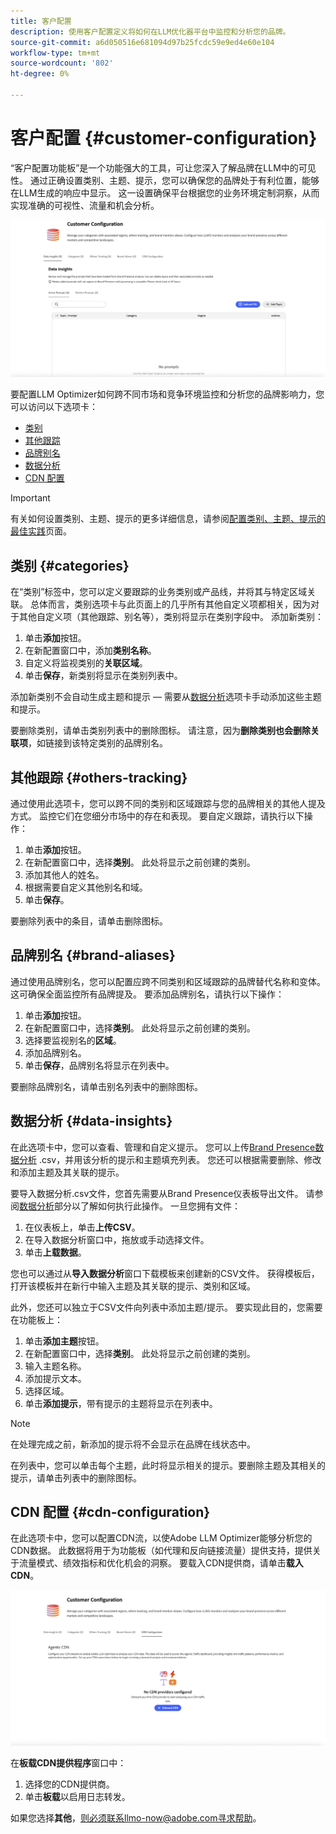 ```yaml
---
title: 客户配置
description: 使用客户配置定义将如何在LLM优化器平台中监控和分析您的品牌。
source-git-commit: a6d050516e681094d97b25fcdc59e9ed4e60e104
workflow-type: tm+mt
source-wordcount: '802'
ht-degree: 0%

---
```



# 客户配置 {#customer-configuration}

“客户配置功能板”是一个功能强大的工具，可让您深入了解品牌在LLM中的可见性。 通过正确设置类别、主题、提示，您可以确保您的品牌处于有利位置，能够在LLM生成的响应中显示。 这一设置确保平台根据您的业务环境定制洞察，从而实现准确的可视性、流量和机会分析。

![客户配置信息板](/help/dashboards/assets/customer-config.png)

要配置LLM Optimizer如何跨不同市场和竞争环境监控和分析您的品牌影响力，您可以访问以下选项卡：

* [类别](#categories)
* [其他跟踪](#others-tracking)
* [品牌别名](#brand-aliases)
* [数据分析](#data-insights)
* [CDN 配置](#agentic-cdn)

>[!IMPORTANT]
>
> 有关如何设置类别、主题、提示的更多详细信息，请参阅[配置类别、主题、提示的最佳实践](/help/overview/best-practices-topics-prompts.md)页面。

## 类别 {#categories}

在“类别”标签中，您可以定义要跟踪的业务类别或产品线，并将其与特定区域关联。 总体而言，类别选项卡与此页面上的几乎所有其他自定义项都相关，因为对于其他自定义项（其他跟踪、别名等），类别将显示在类别字段中。 添加新类别：

1. 单击&#x200B;**添加**&#x200B;按钮。
2. 在新配置窗口中，添加&#x200B;**类别名称**。
3. 自定义将监视类别的&#x200B;**关联区域**。
4. 单击&#x200B;**保存**，新类别将显示在类别列表中。

添加新类别不会自动生成主题和提示 — 需要从[数据分析](#data-insights)选项卡手动添加这些主题和提示。

要删除类别，请单击类别列表中的删除图标。 请注意，因为&#x200B;**删除类别也会删除关联项**，如链接到该特定类别的品牌别名。

## 其他跟踪 {#others-tracking}

通过使用此选项卡，您可以跨不同的类别和区域跟踪与您的品牌相关的其他人提及方式。 监控它们在您细分市场中的存在和表现。 要自定义跟踪，请执行以下操作：

1. 单击&#x200B;**添加**&#x200B;按钮。
2. 在新配置窗口中，选择&#x200B;**类别**。 此处将显示之前创建的类别。
3. 添加其他人的姓名。
4. 根据需要自定义其他别名和域。
5. 单击&#x200B;**保存**。

要删除列表中的条目，请单击删除图标。

## 品牌别名 {#brand-aliases}

通过使用品牌别名，您可以配置应跨不同类别和区域跟踪的品牌替代名称和变体。 这可确保全面监控所有品牌提及。 要添加品牌别名，请执行以下操作：

1. 单击&#x200B;**添加**&#x200B;按钮。
2. 在新配置窗口中，选择&#x200B;**类别**。 此处将显示之前创建的类别。
3. 选择要监视别名的&#x200B;**区域**。
4. 添加品牌别名。
5. 单击&#x200B;**保存**，品牌别名将显示在列表中。

要删除品牌别名，请单击别名列表中的删除图标。

## 数据分析 {#data-insights}

在此选项卡中，您可以查看、管理和自定义提示。 您可以上传[Brand Presence数据分析](/help/dashboards/brand-presence.md#data-insights) .csv，并用该分析的提示和主题填充列表。 您还可以根据需要删除、修改和添加主题及其关联的提示。

要导入数据分析.csv文件，您首先需要从Brand Presence仪表板导出文件。 请参阅[数据分析](/help/dashboards/brand-presence.md#data-insights)部分以了解如何执行此操作。 一旦您拥有文件：

1. 在仪表板上，单击&#x200B;**上传CSV**。
2. 在导入数据分析窗口中，拖放或手动选择文件。
3. 单击&#x200B;**上载数据**。

您也可以通过从&#x200B;**导入数据分析**&#x200B;窗口下载模板来创建新的CSV文件。 获得模板后，打开该模板并在新行中输入主题及其关联的提示、类别和区域。

此外，您还可以独立于CSV文件向列表中添加主题/提示。 要实现此目的，您需要在功能板上：

1. 单击&#x200B;**添加主题**&#x200B;按钮。
2. 在新配置窗口中，选择&#x200B;**类别**。 此处将显示之前创建的类别。
3. 输入主题名称。
4. 添加提示文本。
5. 选择区域。
6. 单击&#x200B;**添加提示**，带有提示的主题将显示在列表中。

>[!NOTE]
>在处理完成之前，新添加的提示将不会显示在品牌在线状态中。

在列表中，您可以单击每个主题，此时将显示相关的提示。要删除主题及其相关的提示，请单击列表中的删除图标。

## CDN 配置 {#cdn-configuration}

在此选项卡中，您可以配置CDN流，以使Adobe LLM Optimizer能够分析您的CDN数据。 此数据将用于为功能板（如代理和反向链接流量）提供支持，提供关于流量模式、绩效指标和优化机会的洞察。 要载入CDN提供商，请单击&#x200B;**载入CDN**。

![客户配置CDN](/help/overview/assets/cc-cdn.png)

在&#x200B;**板载CDN提供程序**&#x200B;窗口中：

1. 选择您的CDN提供商。
2. 单击&#x200B;**板载**&#x200B;以启用日志转发。

如果您选择&#x200B;**其他**，则必须联系llmo-now@adobe.com寻求帮助。
